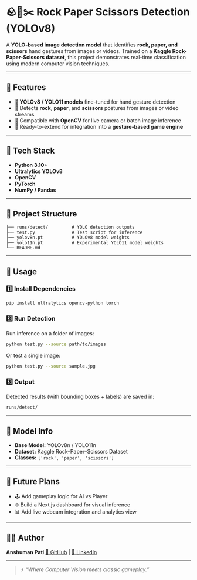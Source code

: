 # 🪨💄✂️ Rock Paper Scissors Detection (YOLOv8)

A **YOLO-based image detection model** that identifies **rock, paper, and scissors** hand gestures from images or videos.
Trained on a **Kaggle Rock-Paper-Scissors dataset**, this project demonstrates real-time classification using modern computer vision techniques.

---

## 🚀 Features

* 🎯 **YOLOv8 / YOLO11 models** fine-tuned for hand gesture detection
* 🧠 Detects **rock**, **paper**, and **scissors** postures from images or video streams
* 📸 Compatible with **OpenCV** for live camera or batch image inference
* 🧩 Ready-to-extend for integration into a **gesture-based game engine**

---

## 🧮 Tech Stack

* **Python 3.10+**
* **Ultralytics YOLOv8**
* **OpenCV**
* **PyTorch**
* **NumPy / Pandas**

---

## 📂 Project Structure

```
├── runs/detect/         # YOLO detection outputs
├── test.py              # Test script for inference
├── yolov8n.pt           # YOLOv8 model weights
├── yolo11n.pt           # Experimental YOLO11 model weights
└── README.md
```

---

## 🤪 Usage

### 1️⃣ Install Dependencies

```bash
pip install ultralytics opencv-python torch
```

### 2️⃣ Run Detection

Run inference on a folder of images:

```bash
python test.py --source path/to/images
```

Or test a single image:

```bash
python test.py --source sample.jpg
```

### 3️⃣ Output

Detected results (with bounding boxes + labels) are saved in:

```
runs/detect/
```

---

## 🧠 Model Info

* **Base Model:** YOLOv8n / YOLO11n
* **Dataset:** Kaggle Rock–Paper–Scissors Dataset
* **Classes:** `['rock', 'paper', 'scissors']`

---

## 🔮 Future Plans

* 🕹️ Add gameplay logic for AI vs Player
* 🌐 Build a Next.js dashboard for visual inference
* 📊 Add live webcam integration and analytics view

---

## 👨‍💻 Author

**Anshuman Pati**
[🔗 GitHub](https://github.com/anshu2k24) | [💼 LinkedIn](https://www.linkedin.com/in/anshuman-pati-5575bb34a/)

---

> ⚡ *“Where Computer Vision meets classic gameplay.”*
